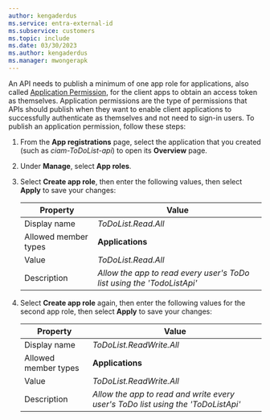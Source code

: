 ```yaml
---
author: kengaderdus
ms.service: entra-external-id
ms.subservice: customers
ms.topic: include
ms.date: 03/30/2023
ms.author: kengaderdus
ms.manager: mwongerapk
---
```

An API needs to publish a minimum of one app role for applications, also called [Application Permission](~/identity-platform/permissions-consent-overview.md), for the client apps to obtain an access token as themselves. Application permissions are the type of permissions that APIs should publish when they want to enable client applications to successfully authenticate as themselves and not need to sign-in users. To publish an application permission, follow these steps:

1. From the **App registrations** page, select the application that you created (such as *ciam-ToDoList-api*) to open its **Overview** page.
1. Under **Manage**, select **App roles**.
1. Select **Create app role**, then enter the following values, then select **Apply** to save your changes:

    | Property | Value |
    |----------|-------| 
    | Display name | *ToDoList.Read.All* |
    | Allowed member types | **Applications** |
    | Value | *ToDoList.Read.All* |
    | Description | *Allow the app to read every user's ToDo list using the 'TodoListApi'* |
    
1. Select **Create app role** again, then enter the following values for the second app role, then select **Apply** to save your changes:

    | Property | Value |
    |----------|-------| 
    | Display name | *ToDoList.ReadWrite.All* |
    | Allowed member types | **Applications** |
    | Value | *ToDoList.ReadWrite.All* |
    | Description | *Allow the app to read and write every user's ToDo list using the 'ToDoListApi'* |